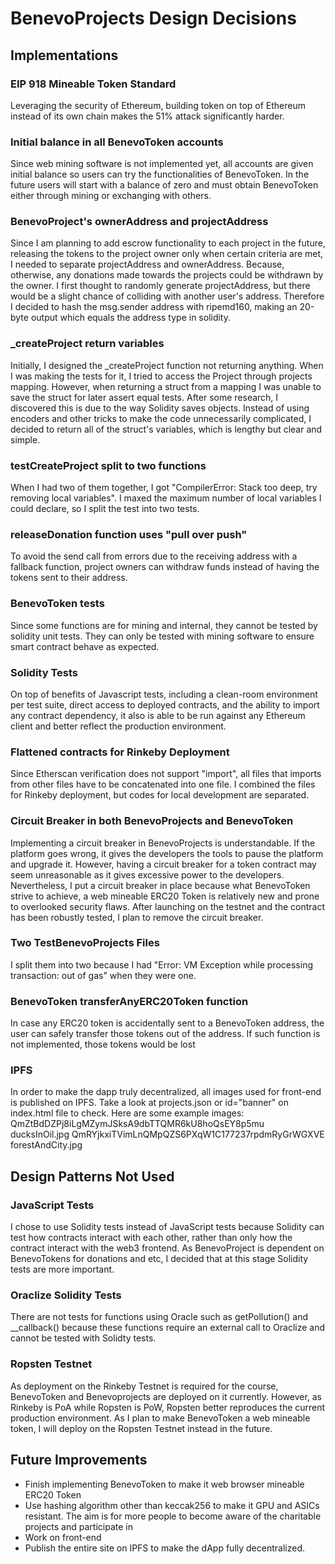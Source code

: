# BenevoProjects Design Decisions

## Implementations
### EIP 918 Mineable Token Standard
Leveraging the security of Ethereum, building token on top of Ethereum instead of its own chain makes the 51% attack significantly harder.

### Initial balance in all BenevoToken accounts
Since web mining software is not implemented yet, all accounts are given initial balance so users can try the functionalities of BenevoToken. In the future users will start with a balance of zero and must obtain BenevoToken either through mining or exchanging with others.

### BenevoProject's ownerAddress and projectAddress
Since I am planning to add escrow functionality to each project in the future, releasing the tokens to the project owner only when certain criteria are met, I needed to separate projectAddress and ownerAddress. Because, otherwise, any donations made towards the projects could be withdrawn by the owner. I first thought to randomly generate projectAddress, but there would be a slight chance of colliding with another user's address. Therefore I decided to hash the msg.sender address with ripemd160, making an 20-byte output which equals the address type in solidity.

### _createProject return variables
Initially, I designed the _createProject function not returning anything. When I was making the tests for it, I tried to access the Project through projects mapping. However, when returning a struct from a mapping I was unable to save the struct for later assert equal tests. After some research, I discovered this is due to the way Solidity saves objects. Instead of using encoders and other tricks to make the code unnecessarily complicated, I decided to return all of the struct's variables, which is lengthy but clear and simple.

### testCreateProject split to two functions
When I had two of them together, I got "CompilerError: Stack too deep, try removing local variables".
I maxed the maximum number of local variables I could declare, so I split the test into two tests.

### releaseDonation function uses "pull over push"
To avoid the send call from errors due to the receiving address with a fallback function, project owners can withdraw funds instead of having the tokens sent to their address.

### BenevoToken tests
Since some functions are for mining and internal, they cannot be tested by solidity unit tests. They can only be tested with mining software to ensure smart contract behave as expected.

### Solidity Tests
On top of benefits of Javascript tests, including a clean-room environment per test suite, direct access to deployed contracts, and the ability to import any contract dependency, it also is able to be run against any Ethereum client and better reflect the production environment.

### Flattened contracts for Rinkeby Deployment
Since Etherscan verification does not support "import", all files that imports from other files have to be concatenated into one file.
I combined the files for Rinkeby deployment, but codes for local development are separated.

### Circuit Breaker in both BenevoProjects and BenevoToken
Implementing a circuit breaker in BenevoProjects is understandable. If the platform goes wrong, it gives the developers the tools to pause the platform and upgrade it. However, having a circuit breaker for a token contract may seem unreasonable as it gives excessive power to the developers. Nevertheless, I put a circuit breaker in place because what BenevoToken strive to achieve, a web mineable ERC20 Token is relatively new and prone to overlooked security flaws. After launching on the testnet and the contract has been robustly tested, I plan to remove the circuit breaker.

### Two TestBenevoProjects Files
I split them into two because I had "Error: VM Exception while processing transaction: out of gas" when they were one.

### BenevoToken transferAnyERC20Token function
In case any ERC20 token is accidentally sent to a BenevoToken address, the user can safely transfer those tokens out of the address. If such function is not implemented, those tokens would be lost

### IPFS
In order to make the dapp truly decentralized, all images used for front-end is published on IPFS. 
Take a look at projects.json or id="banner" on index.html file to check. 
Here are some example images:
QmZtBdDZPj8iLgMZymJSksA9dbTTQMR6kU8hoQsEY8p5mu ducksInOil.jpg
QmRYjkxiTVimLnQMpQZS6PXqW1C177237rpdmRyGrWGXVE forestAndCity.jpg

## Design Patterns Not Used

### JavaScript Tests
I chose to use Solidity tests instead of JavaScript tests because Solidity can test how contracts interact with each other, rather than only how the contract interact with the web3 frontend. 
As BenevoProject is dependent on BenevoTokens for donations and etc, I decided that at this stage Solidity tests are more important.

### Oraclize Solidity Tests
There are not tests for functions using Oracle such as getPollution() and __callback() because these functions require an external call to Oraclize and cannot be tested with Solidty tests.

### Ropsten Testnet
As deployment on the Rinkeby Testnet is required for the course, BenevoToken and Benevoprojects are deployed on it currently. However, as Rinkeby is PoA while Ropsten is PoW, Ropsten better reproduces the current production environment. As I plan to make BenevoToken a web mineable token, I will deploy on the Ropsten Testnet instead in the future.

## Future Improvements
- Finish implementing BenevoToken to make it web browser mineable ERC20 Token
- Use hashing algorithm other than keccak256 to make it GPU and ASICs resistant. The aim is for more people to become aware of the charitable projects and participate in 
- Work on front-end
- Publish the entire site on IPFS to make the dApp fully decentralized.